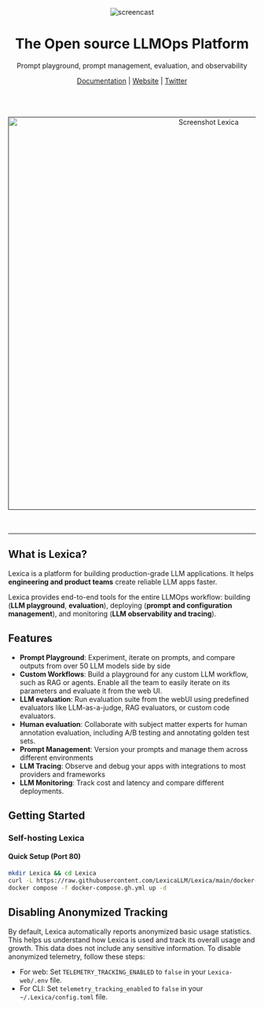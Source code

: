 <p align="center">
  <img
    src="https://cdn.discordapp.com/attachments/1338605972398280737/1342263888925822997/asd.png?ex=67b90029&is=67b7aea9&hm=289365e37a4ba6d234e2674ef29f9260b3b976579b0d165f7724b226084c6717&"
    alt="screencast"
  >
</p>
<div align="center">
  <strong> <h1>The Open source LLMOps Platform </h1></strong>
  Prompt playground, prompt management, evaluation, and observability
</div>
<p align="center">
    <a href="https://lexica.gitbook.io/lexica">Documentation</a> |
    <a href="https://www.lexica.dev">Website</a> |
    <a href="https://x.com/LexicaLLM">Twitter</a>
  </p>
</br>

<br/>
  <br />
      <div align="center" >
        <a href="">
          <picture >
            <img width="800" alt="Screenshot Lexica" src="https://cdn.discordapp.com/attachments/1338605972398280737/1342270303144771594/asdadadasd.png?ex=67b90622&is=67b7b4a2&hm=f63847e223ba36e2c76868987635072f8d47cc753087bfe04cdf5d46a1d9426a&" >
          </picture>
        </a>
    </div>
</div>
<br />
<br />

---

## What is Lexica?

Lexica is a platform for building production-grade LLM applications. It helps **engineering and product teams** create reliable LLM apps faster.


Lexica provides end-to-end tools for the entire LLMOps workflow:  building (**LLM playground**, **evaluation**), deploying (**prompt and configuration management**), and monitoring (**LLM observability and tracing**).

## Features
- **Prompt Playground**: Experiment, iterate on prompts, and compare outputs from over 50 LLM models side by side
- **Custom Workflows**: Build a playground for any custom LLM workflow, such as RAG or agents. Enable all the team to easily iterate on its parameters and evaluate it from the web UI.
- **LLM evaluation**: Run evaluation suite from the webUI using predefined evaluators like LLM-as-a-judge, RAG evaluators, or custom code evaluators.
- **Human evaluation**: Collaborate with subject matter experts for human annotation evaluation, including A/B testing and annotating golden test sets.
- **Prompt Management**: Version your prompts and manage them across different environments
- **LLM Tracing**: Observe and debug your apps with integrations to most providers and frameworks
- **LLM Monitoring**: Track cost and latency and compare different deployments.

  
## Getting Started 
   
### Self-hosting Lexica

#### Quick Setup (Port 80)
```bash
mkdir Lexica && cd Lexica
curl -L https://raw.githubusercontent.com/LexicaLLM/Lexica/main/docker-compose.gh.yml -o docker-compose.gh.yml
docker compose -f docker-compose.gh.yml up -d
```

## Disabling Anonymized Tracking

By default, Lexica automatically reports anonymized basic usage statistics. This helps us understand how Lexica is used and track its overall usage and growth. This data does not include any sensitive information. To disable anonymized telemetry, follow these steps:

- For web: Set `TELEMETRY_TRACKING_ENABLED` to `false` in your `Lexica-web/.env` file.
- For CLI: Set `telemetry_tracking_enabled` to `false` in your `~/.Lexica/config.toml` file.



